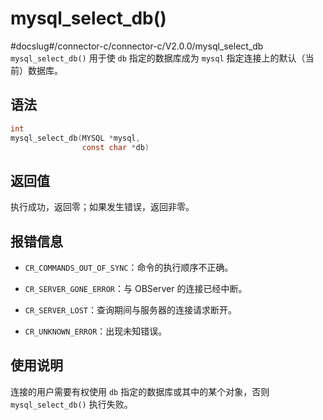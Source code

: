 mysql_select_db() 
======================================
#docslug#/connector-c/connector-c/V2.0.0/mysql_select_db
`mysql_select_db()` 用于使 `db` 指定的数据库成为 `mysql` 指定连接上的默认（当前）数据库。

语法 
-----------------------

```c
int
mysql_select_db(MYSQL *mysql,
                const char *db)
```



返回值 
------------------------

执行成功，返回零；如果发生错误，返回非零。

报错信息 
-------------------------

* `CR_COMMANDS_OUT_OF_SYNC`：命令的执行顺序不正确。

  

* `CR_SERVER_GONE_ERROR`：与 OBServer 的连接已经中断。

  

* `CR_SERVER_LOST`：查询期间与服务器的连接请求断开。

  

* `CR_UNKNOWN_ERROR`：出现未知错误。

  




使用说明 
-------------------------

连接的用户需要有权使用 `db` 指定的数据库或其中的某个对象，否则 `mysql_select_db()` 执行失败。
